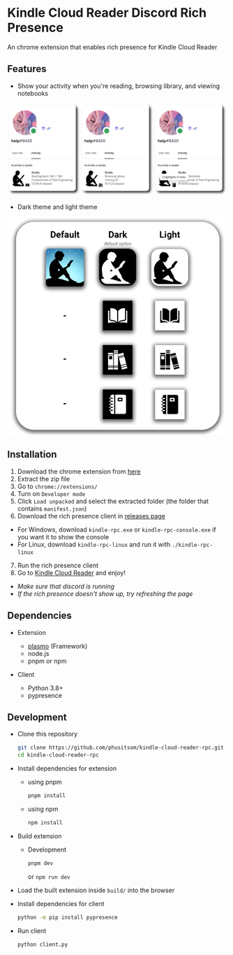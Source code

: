 # Kindle Cloud Reader Discord Rich Presence

An chrome extension that enables rich presence for Kindle Cloud Reader

## Features

- Show your activity when you're reading, browsing library, and viewing notebooks

![RPC Demo](./assets/demo-full.png)

- Dark theme and light theme

![Icon Demo](./assets/demo-icons.png)

## Installation

1. Download the chrome extension from [here](https://github.com/phusitsom/kindle-cloud-reader-rpc/releases/latest/download/kindle-rpc-extension.zip)
2. Extract the zip file
3. Go to `chrome://extensions/`
4. Turn on `Developer mode`
5. Click `Load unpacked` and select the extracted folder (the folder that contains `manifest.json`)
6. Download the rich presence client in [releases page](https://github.com/phusitsom/kindle-cloud-reader-rpc/releases/)
- For Windows, download `kindle-rpc.exe` or `kindle-rpc-console.exe` if you want it to show the console
- For Linux, download `kindle-rpc-linux` and run it with `./kindle-rpc-linux`
7. Run the rich presence client
8. Go to [Kindle Cloud Reader](https://read.amazon.com/) and enjoy!
- *Make sure that discord is running*
- *If the rich presence doesn't show up, try refreshing the page*

## Dependencies

- Extension
  - [plasmo](https://docs.plasmo.com/) (Framework)
  - node.js
  - pnpm or npm

- Client
  - Python 3.8+
  - pypresence


## Development

- Clone this repository

  ```bash
  git clone https://github.com/phusitsom/kindle-cloud-reader-rpc.git
  cd kindle-cloud-reader-rpc
  ```

- Install dependencies for extension

  - using pnpm

    ```bash
    pnpm install
    ```

  - using npm

    ```bash
    npm install
    ```

- Build extension

  - Development

    ```bash
    pnpm dev
    ```

    or `npm run dev`

- Load the built extension inside `build/` into the browser

- Install dependencies for client

  ```bash
  python -m pip install pypresence
  ```

- Run client

  ```bash
  python client.py
  ```
